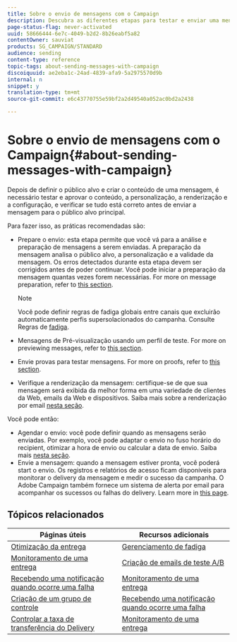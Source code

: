 ```yaml
---
title: Sobre o envio de mensagens com o Campaign
description: Descubra as diferentes etapas para testar e enviar uma mensagem.
page-status-flag: never-activated
uuid: 58666444-6e7c-4049-b2d2-8b26eabf5a82
contentOwner: sauviat
products: SG_CAMPAIGN/STANDARD
audience: sending
content-type: reference
topic-tags: about-sending-messages-with-campaign
discoiquuid: ae2eba1c-24ad-4839-afa9-5a2975570d9b
internal: n
snippet: y
translation-type: tm+mt
source-git-commit: e6c43770755e59bf2a2d49540a052ac0bd2a2438

---
```



# Sobre o envio de mensagens com o Campaign{#about-sending-messages-with-campaign}

Depois de definir o público alvo e criar o conteúdo de uma mensagem, é necessário testar e aprovar o conteúdo, a personalização, a renderização e a configuração, e verificar se tudo está correto antes de enviar a mensagem para o público alvo principal.

Para fazer isso, as práticas recomendadas são:

* Prepare o envio: esta etapa permite que você vá para a análise e preparação de mensagens a serem enviadas. A preparação da mensagem analisa o público alvo, a personalização e a validade da mensagem. Os erros detectados durante esta etapa devem ser corrigidos antes de poder continuar. Você pode iniciar a preparação da mensagem quantas vezes forem necessárias. For more on message preparation, refer to [this section](../../sending/using/preparing-the-send.md).

   >[!NOTE]
   >
   >Você pode definir regras de fadiga globais entre canais que excluirão automaticamente perfis supersolacionados do campanha. Consulte Regras de [fadiga](../../sending/using/fatigue-rules.md).

* Mensagens de Pré-visualização usando um perfil de teste. For more on previewing messages, refer to [this section](../../sending/using/previewing-messages.md).
* Envie provas para testar mensagens. For more on proofs, refer to [this  section](../../sending/using/sending-proofs.md).
* Verifique a renderização da mensagem: certifique-se de que sua mensagem será exibida da melhor forma em uma variedade de clientes da Web, emails da Web e dispositivos. Saiba mais sobre a renderização por email [nesta seção](../../sending/using/email-rendering.md).

Você pode então:

* Agendar o envio: você pode definir quando as mensagens serão enviadas. Por exemplo, você pode adaptar o envio no fuso horário do recipient, otimizar a hora de envio ou calcular a data de envio. Saiba mais [nesta seção](../../sending/using/about-scheduling-messages.md).
* Envie a mensagem: quando a mensagem estiver pronta, você poderá start o envio. Os registros e relatórios de acesso ficam disponíveis para monitorar o delivery da mensagem e medir o sucesso da campanha. O Adobe Campaign também fornece um sistema de alerta por email para acompanhar os sucessos ou falhas do delivery. Learn more in [this page](../../sending/using/confirming-the-send.md).

## Tópicos relacionados

| Páginas úteis | Recursos adicionais |
|---|---|
| [Otimização da entrega](../../sending/using/about-deliverability.md) | [Gerenciamento de fadiga](../../sending/using/fatigue-rules.md) |
| [Monitoramento de uma entrega](../../audiences/using/creating-profiles.md) | [Criação de emails de teste A/B](../../channels/using/designing-an-a-b-test-email.md) |
| [Recebendo uma notificação quando ocorre uma falha](../../sending/using/receiving-alerts-when-failures-happen.md) | [Monitoramento de uma entrega](../../sending/using/monitoring-a-delivery.md) |
| [Criação de um grupo de controle](../../automating/using/workflow-control-group.md) | [Recebendo uma notificação quando ocorre uma falha](../../sending/using/receiving-alerts-when-failures-happen.md) |
| [Controlar a taxa de transferência do Delivery](../../reporting/using/delivery-throughput.md) | [Monitoramento de uma entrega](../../sending/using/monitoring-a-delivery.md) |